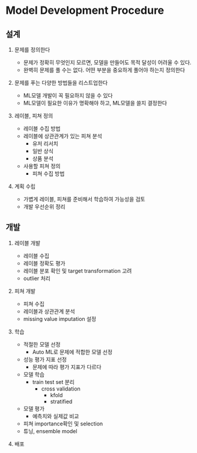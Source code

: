 # Model Development Procedure

## 설계
1. 문제를 정의한다
    - 문제가 정확히 무엇인지 모르면, 모델을 만들어도 목적 달성이 어려울 수 있다.
    - 완벽히 문제를 풀 수는 없다. 어떤 부분을 중요하게 풀어야 하는지 정의한다
2. 문제를 푸는 다양한 방법들을 리스트업한다
    - ML모델 개발이 꼭 필요하지 않을 수 있다
    - ML모델이 필요한 이유가 명확해야 하고, ML모델을 쓸지 결정한다

3. 레이블, 피쳐 정의
   - 레이블 수집 방법
   - 레이블에 상관관계가 있는 피쳐 분석
     - 유저 리서치
     - 일반 상식
     - 상품 분석
   - 사용할 피쳐 정의
     - 피쳐 수집 방법

4. 계획 수립
    - 가볍게 레이블, 피쳐를 준비해서 학습하여 가능성을 검토
    - 개발 우선순위 정리

## 개발
1. 레이블 개발
    - 레이블 수집
    - 레이블 정확도 평가
    - 레이블 분포 확인 및 target transformation 고려
    - outlier 처리
2. 피쳐 개발
    - 피쳐 수집
    - 레이블과 상관관계 분석
    - missing value imputation 설정

3. 학습
    - 적절한 모델 선정
      - Auto ML로 문제에 적합한 모델 선정
    - 성능 평가 지표 선정
      - 문제에 따라 평가 지표가 다르다
    - 모델 학습
      - train test set 분리
        - cross validation
          - kfold
          - stratified
    - 모델 평가
      - 예측치와 실제값 비교
    - 피쳐 importance확인 및 selection
    - 튜닝, ensemble model
4. 배포